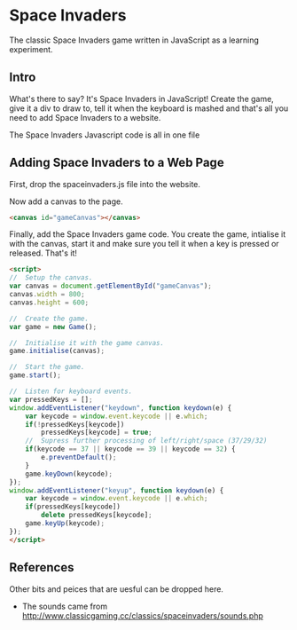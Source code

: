 Space Invaders
==============

The classic Space Invaders game written in JavaScript as a learning experiment.




Intro
-----

What's there to say? It's Space Invaders in JavaScript! Create the game, give it a 
div to draw to, tell it when the keyboard is mashed and that's all you need to 
add Space Invaders to a website.

The Space Invaders Javascript code is all in one file

Adding Space Invaders to a Web Page
-----------------------------------

First, drop the spaceinvaders.js file into the website.

Now add a canvas to the page.

````HTML
<canvas id="gameCanvas"></canvas>
````

Finally, add the Space Invaders game code. You create the game, 
intialise it with the canvas, start it and make sure you tell
it when a key is pressed or released. That's it!

````HTML
<script>
//	Setup the canvas.
var canvas = document.getElementById("gameCanvas");
canvas.width = 800;
canvas.height = 600;

//	Create the game.
var game = new Game();

//	Initialise it with the game canvas.
game.initialise(canvas);

//	Start the game.
game.start();

//	Listen for keyboard events.
var pressedKeys = [];
window.addEventListener("keydown", function keydown(e) {
	var keycode = window.event.keycode || e.which;
    if(!pressedKeys[keycode])
    	pressedKeys[keycode] = true;
    //	Supress further processing of left/right/space (37/29/32)
    if(keycode == 37 || keycode == 39 || keycode == 32) {
    	e.preventDefault();
    }
    game.keyDown(keycode);
});
window.addEventListener("keyup", function keydown(e) {
	var keycode = window.event.keycode || e.which;
    if(pressedKeys[keycode])
    	delete pressedKeys[keycode];
    game.keyUp(keycode);
});
</script>
````

References
----------

Other bits and peices that are uesful can be dropped here.

 * The sounds came from http://www.classicgaming.cc/classics/spaceinvaders/sounds.php
